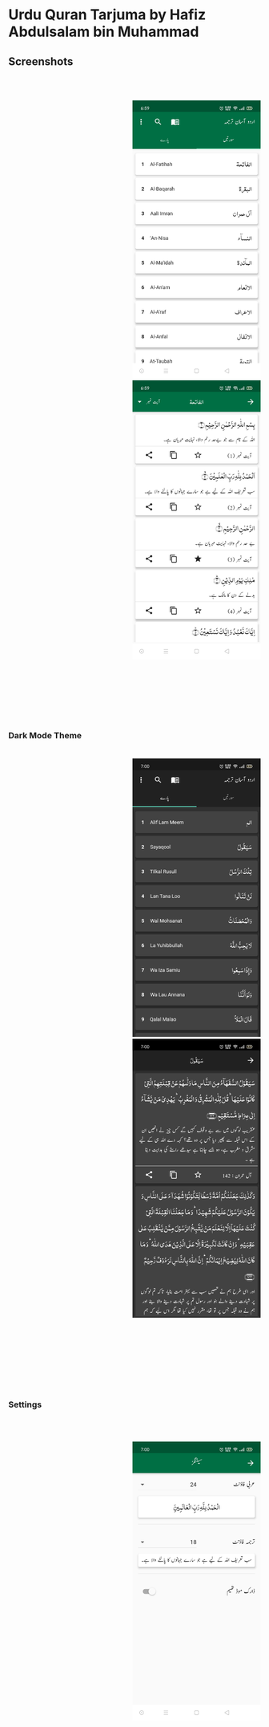 # Urdu Quran Tarjuma by Hafiz Abdulsalam bin Muhammad


<h2>Screenshots</h2>

</br>
</br>
<p align="right">
  <img src="screenshots/screen1.jpg" alt="Surah" width="256">
  <img src="screenshots/screen2.jpg" width="256">
</p>






</br>
</br>
</br>
</br>
</br>
</br>

<h3> Dark Mode Theme </3>

</br>
</br>
<p align="right">
  <img src="screenshots/screen5.jpg" width="256">
  <img src="screenshots/screen4.jpg" width="256">
</p>

</br>
</br>
</br>
</br>
</br>
</br>

<h3> Settings </h3>

</br>
</br>
<p align="right">
  <img src="screenshots/screen3.jpg" width="256">
</p>
